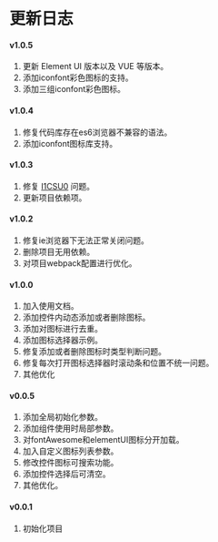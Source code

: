 # 更新日志
#### v1.0.5
1. 更新 Element UI 版本以及 VUE 等版本。
2. 添加iconfont彩色图标的支持。
3. 添加三组iconfont彩色图标。

#### v1.0.4
1. 修复代码库存在es6浏览器不兼容的语法。
2. 添加iconfont图标库支持。

#### v1.0.3
1. 修复 [I1CSU0](https://gitee.com/cnovel/e-icon-picker/issues/I1CSU0) 问题。
2. 更新项目依赖项。

#### v1.0.2
1. 修复ie浏览器下无法正常关闭问题。
2. 删除项目无用依赖。
3. 对项目webpack配置进行优化。

#### v1.0.0
1. 加入使用文档。
2. 添加控件内动态添加或者删除图标。
3. 添加对图标进行去重。
4. 添加图标选择器示例。
5. 修复添加或者删除图标时类型判断问题。
6. 修复每次打开图标选择器时滚动条和位置不统一问题。
7. 其他优化

#### v0.0.5
1. 添加全局初始化参数。
2. 添加组件使用时局部参数。
3. 对fontAwesome和elementUI图标分开加载。
4. 加入自定义图标列表参数。
5. 修改控件图标可搜索功能。
6. 添加控件选择后可清空。
7. 其他优化。


#### v0.0.1             
1. 初始化项目
